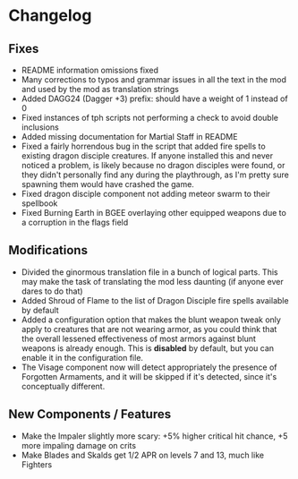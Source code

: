 # Changelog

## Fixes

- README information omissions fixed
- Many corrections to typos and grammar issues in all the text in the mod and used by the mod as translation strings
- Added DAGG24 (Dagger +3) prefix: should have a weight of 1 instead of 0
- Fixed instances of tph scripts not performing a check to avoid double inclusions
- Added missing documentation for Martial Staff in README
- Fixed a fairly horrendous bug in the script that added fire spells to existing dragon disciple creatures. If anyone installed this and never noticed a problem, is likely because no dragon disciples were found, or they didn't personally find any during the playthrough, as I'm pretty sure spawning them would have crashed the game.
- Fixed dragon disciple component not adding meteor swarm to their spellbook
- Fixed Burning Earth in BGEE overlaying other equipped weapons due to a corruption in the flags field

## Modifications

- Divided the ginormous translation file in a bunch of logical parts. This may make the task of translating the mod less daunting (if anyone ever dares to do that)
- Added Shroud of Flame to the list of Dragon Disciple fire spells available by default
- Added a configuration option that makes the blunt weapon tweak only apply to creatures that are not wearing armor, as you could think that the overall lessened effectiveness of most armors against blunt weapons is already enough. This is **disabled** by default, but you can enable it in the configuration file.
- The Visage component now will detect appropriately the presence of Forgotten Armaments, and it will be skipped if it's detected, since it's conceptually different.

## New Components / Features

- Make the Impaler slightly more scary: +5% higher critical hit chance, +5 more impaling damage on crits
- Make Blades and Skalds get 1/2 APR on levels 7 and 13, much like Fighters
